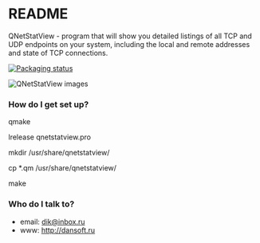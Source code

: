 # README #

QNetStatView - program that will show you detailed listings of all TCP and UDP endpoints on your system, including the local and remote addresses and state of TCP connections.

[![Packaging status](https://repology.org/badge/vertical-allrepos/qnetstatview.svg)](https://repology.org/project/qnetstatview/versions)


![QNetStatView images](http://dansoft.krasnokamensk.ru/data/1016/qnetstatview.png)

### How do I get set up? ###

qmake

lrelease qnetstatview.pro

mkdir /usr/share/qnetstatview/

cp *.qm /usr/share/qnetstatview/

make

### Who do I talk to? ###

* email: dik@inbox.ru
* www: http://dansoft.ru
